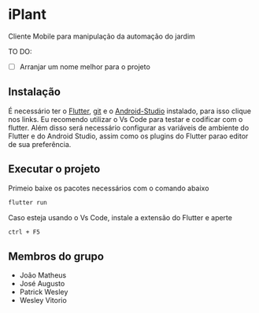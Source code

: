 # iPlant

Cliente Mobile para manipulação da automação do jardim

TO DO:
- [ ] Arranjar um nome melhor para o projeto


## Instalação

É necessário ter o [Flutter](https://flutter.dev/docs/get-started/install/windows), [git](https://git-scm.com/downloads) e o [Android-Studio](https://developer.android.com/studio?gclid=Cj0KCQjw59n8BRD2ARIsAAmgPmJmZib1nvPq_tRrtUjVB5BOxw2J_QoQUSU3g8iPxw6CQYT1QPbjnQIaAs41EALw_wcB&gclsrc=aw.ds) instalado, para isso clique nos links. Eu recomendo utilizar o Vs Code para testar e codificar com o flutter.
Além disso será necessário configurar as variáveis de ambiente do Flutter e do Android Studio, assim como os plugins do Flutter parao editor de sua preferência.

## Executar o projeto

Primeio baixe os pacotes necessários com o comando abaixo

```bash
flutter run

```

Caso esteja usando o Vs Code, instale a extensão do Flutter e aperte

```bash
ctrl + F5
```

## Membros do grupo
- João Matheus
- José Augusto
- Patrick Wesley
- Wesley Vitorio